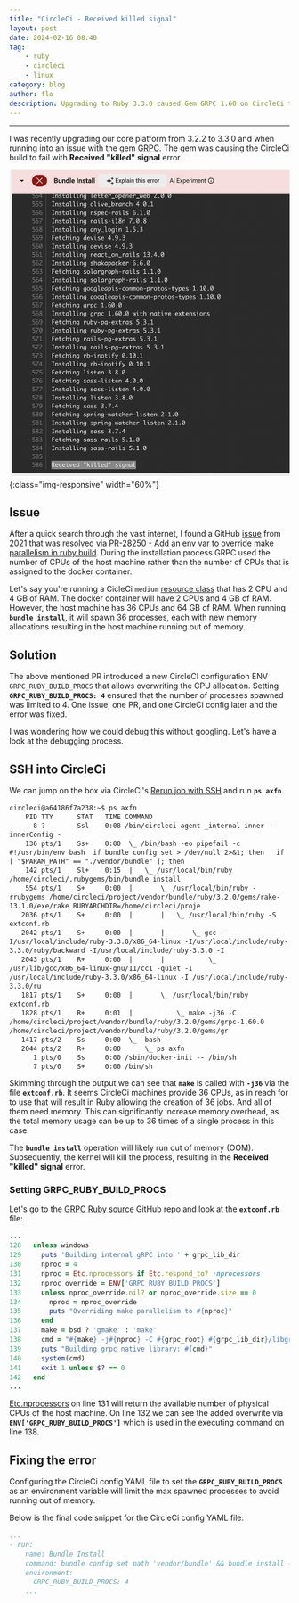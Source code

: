```yaml
---
title: "CircleCi - Received killed signal"
layout: post
date: 2024-02-16 08:40
tag:
    - ruby
    - circleci
    - linux
category: blog
author: flo
description: Upgrading to Ruby 3.3.0 caused Gem GRPC 1.60 on CircleCi throw Received 'killed' signal as a result of running out of memory.
---
```


---

I was recently upgrading our core platform from 3.2.2 to 3.3.0 and when running into an issue with the gem [GRPC](https://github.com/grpc/grpc/tree/master/src/ruby). The gem was causing the CircleCi build to fail with **Received "killed" signal** error.

![received_kill_signal_circleci_error](/assets/images/circleci_received_killed_signal/received_killed_signal_circleci_error.png){:class="img-responsive" width="60%"}

## Issue

After a quick search through the vast internet, I found a GitHub [issue](https://github.com/grpc/grpc/issues/28244) from 2021 that was resolved via [PR-28250 - Add an env var to override make parallelism in ruby build](https://github.com/grpc/grpc/pull/28250). During the installation process GRPC used the number of CPUs of the host machine rather than the number of CPUs that is assigned to the docker container.

Let's say you're running a CicleCi `medium` [resource class](https://circleci.com/product/features/resource-classes/) that has 2 CPU and 4 GB of RAM. The docker container will have 2 CPUs and 4 GB of RAM. However, the host machine has 36 CPUs and 64 GB of RAM. When running **`bundle install`**, it will spawn 36 processes, each with new memory allocations resulting in the host machine running out of memory.

## Solution

The above mentioned PR introduced a new CircleCI configuration ENV `GRPC_RUBY_BUILD_PROCS` that allows overwriting the CPU allocation. Setting **`GRPC_RUBY_BUILD_PROCS: 4`** ensured that the number of processes spawned was limited to 4. One issue, one PR, and one CircleCi config later and the error was fixed.

I was wondering how we could debug this without googling. Let's have a look at the debugging process.

## SSH into CircleCi

We can jump on the box via CircleCi's [Rerun job with SSH](https://circleci.com/docs/ssh-access-jobs/) and run **`ps axfn`**.

```circleci
circleci@a64186f7a238:~$ ps axfn
    PID TTY      STAT   TIME COMMAND
      8 ?        Ssl    0:08 /bin/circleci-agent _internal inner --innerConfig -
    136 pts/1    Ss+    0:00  \_ /bin/bash -eo pipefail -c #!/usr/bin/env bash  if bundle config set > /dev/null 2>&1; then   if [ "$PARAM_PATH" == "./vendor/bundle" ]; then
    142 pts/1    Sl+    0:15  |   \_ /usr/local/bin/ruby /home/circleci/.rubygems/bin/bundle install
    554 pts/1    S+     0:00  |       \_ /usr/local/bin/ruby -rrubygems /home/circleci/project/vendor/bundle/ruby/3.2.0/gems/rake-13.1.0/exe/rake RUBYARCHDIR=/home/circleci/proje
   2036 pts/1    S+     0:00  |       |   \_ /usr/local/bin/ruby -S extconf.rb
   2042 pts/1    S+     0:00  |       |       \_ gcc -I/usr/local/include/ruby-3.3.0/x86_64-linux -I/usr/local/include/ruby-3.3.0/ruby/backward -I/usr/local/include/ruby-3.3.0 -I
   2043 pts/1    R+     0:00  |       |           \_ /usr/lib/gcc/x86_64-linux-gnu/11/cc1 -quiet -I /usr/local/include/ruby-3.3.0/x86_64-linux -I /usr/local/include/ruby-3.3.0/ru
   1817 pts/1    S+     0:00  |       \_ /usr/local/bin/ruby extconf.rb
   1828 pts/1    R+     0:01  |           \_ make -j36 -C /home/circleci/project/vendor/bundle/ruby/3.2.0/gems/grpc-1.60.0 /home/circleci/project/vendor/bundle/ruby/3.2.0/gems/gr
   1417 pts/2    Ss     0:00  \_ -bash
   2044 pts/2    R+     0:00      \_ ps axfn
      1 pts/0    Ss     0:00 /sbin/docker-init -- /bin/sh
      7 pts/0    S+     0:00 /bin/sh
```

Skimming through the output we can see that **`make`** is called with **`-j36`** via the file **`extconf.rb`**. It seems CircleCi machines provide 36 CPUs, as in reach for to use that will result in Ruby allowing the creation of 36 jobs. And all of them need memory. This can significantly increase memory overhead, as the total memory usage can be up to 36 times of a single process in this case.

The **`bundle install`** operation will likely run out of memory (OOM). Subsequently, the kernel will kill the process, resulting in the **Received "killed" signal** error.

### Setting GRPC_RUBY_BUILD_PROCS

Let's go to the [GRPC Ruby source](https://github.com/grpc/grpc/blob/master/src/ruby/README.md) GitHub repo and look at the **`extconf.rb`** file:

```ruby
...
128   unless windows
129     puts 'Building internal gRPC into ' + grpc_lib_dir
130     nproc = 4
131     nproc = Etc.nprocessors if Etc.respond_to? :nprocessors
132     nproc_override = ENV['GRPC_RUBY_BUILD_PROCS']
133     unless nproc_override.nil? or nproc_override.size == 0
134       nproc = nproc_override
135       puts "Overriding make parallelism to #{nproc}"
136     end
137     make = bsd ? 'gmake' : 'make'
138     cmd = "#{make} -j#{nproc} -C #{grpc_root} #{grpc_lib_dir}/libgrpc.a CONFIG=#{grpc_config} Q="
139     puts "Building grpc native library: #{cmd}"
140     system(cmd)
141     exit 1 unless $? == 0
142   end
...
```

[Etc.nprocessors](https://www.rubydoc.info/stdlib/etc/Etc.nprocessors) on line 131 will return the available number of physical CPUs of the host machine. On line 132 we can see the added overwrite via **`ENV['GRPC_RUBY_BUILD_PROCS']`** which is used in the executing command on line 138.

## Fixing the error

Configuring the CircleCi config YAML file to set the **`GRPC_RUBY_BUILD_PROCS`** as an environment variable will limit the max spawned processes to avoid running out of memory.

Below is the final code snippet for the CircleCi config YAML file:

```yaml
...
- run:
    name: Bundle Install
    command: bundle config set path 'vendor/bundle' && bundle install --deployment --jobs=4
    environment:
      GRPC_RUBY_BUILD_PROCS: 4
    ...
```
